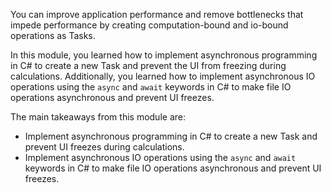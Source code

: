 You can improve application performance and remove bottlenecks that impede performance by creating computation-bound and io-bound operations as Tasks.

In this module, you learned how to implement asynchronous programming in C# to create a new Task and prevent the UI from freezing during calculations. Additionally, you learned how to implement asynchronous IO operations using the `async` and `await` keywords in C# to make file IO operations asynchronous and prevent UI freezes.

The main takeaways from this module are:

- Implement asynchronous programming in C# to create a new Task and prevent UI freezes during calculations.
- Implement asynchronous IO operations using the `async` and `await` keywords in C# to make file IO operations asynchronous and prevent UI freezes.
